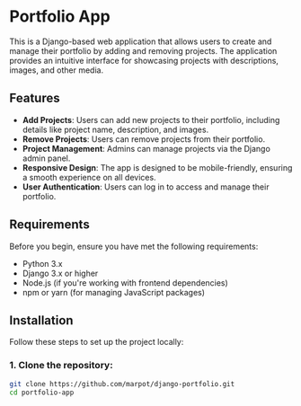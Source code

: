 # Portfolio App

This is a Django-based web application that allows users to create and manage their portfolio by adding and removing projects. The application provides an intuitive interface for showcasing projects with descriptions, images, and other media.

## Features

- **Add Projects**: Users can add new projects to their portfolio, including details like project name, description, and images.
- **Remove Projects**: Users can remove projects from their portfolio.
- **Project Management**: Admins can manage projects via the Django admin panel.
- **Responsive Design**: The app is designed to be mobile-friendly, ensuring a smooth experience on all devices.
- **User Authentication**: Users can log in to access and manage their portfolio.

## Requirements

Before you begin, ensure you have met the following requirements:

- Python 3.x
- Django 3.x or higher
- Node.js (if you're working with frontend dependencies)
- npm or yarn (for managing JavaScript packages)

## Installation

Follow these steps to set up the project locally:

### 1. Clone the repository:

```bash
git clone https://github.com/marpot/django-portfolio.git
cd portfolio-app
